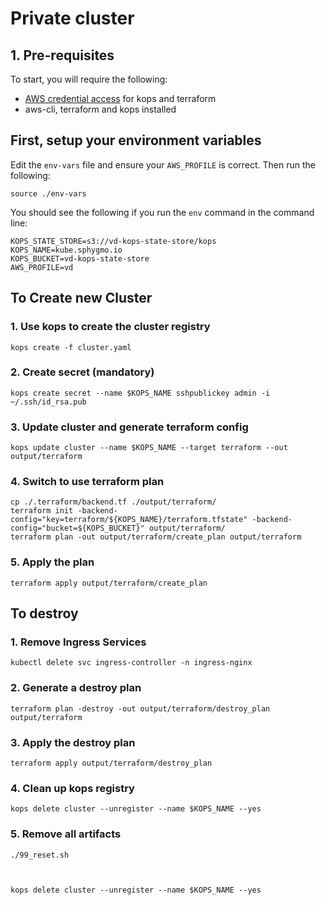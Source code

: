 # Private cluster

## 1. Pre-requisites

To start, you will require the following:

 * [AWS credential access](https://github.com/kubernetes/kops/blob/master/docs/aws.md) for kops and terraform
 * aws-cli, terraform and kops installed

## First, setup your environment variables
Edit the `env-vars` file and ensure your `AWS_PROFILE` is correct. Then run the
following:

    source ./env-vars

You should see the following if you run the `env` command in the command line:

    KOPS_STATE_STORE=s3://vd-kops-state-store/kops
    KOPS_NAME=kube.sphygmo.io
    KOPS_BUCKET=vd-kops-state-store
    AWS_PROFILE=vd


## To Create new Cluster

### 1. Use kops to create the cluster registry

    kops create -f cluster.yaml

### 2. Create secret (mandatory)

    kops create secret --name $KOPS_NAME sshpublickey admin -i ~/.ssh/id_rsa.pub


### 3. Update cluster and generate terraform config

    kops update cluster --name $KOPS_NAME --target terraform --out output/terraform

### 4. Switch to use terraform plan

    cp ./.terraform/backend.tf ./output/terraform/
    terraform init -backend-config="key=terraform/${KOPS_NAME}/terraform.tfstate" -backend-config="bucket=${KOPS_BUCKET}" output/terraform/
    terraform plan -out output/terraform/create_plan output/terraform

### 5. Apply the plan 
    
    terraform apply output/terraform/create_plan


## To destroy

### 1. Remove Ingress Services

    kubectl delete svc ingress-controller -n ingress-nginx 

### 2. Generate a destroy plan

    terraform plan -destroy -out output/terraform/destroy_plan output/terraform


### 3. Apply the destroy plan

    terraform apply output/terraform/destroy_plan 

### 4. Clean up kops registry

    kops delete cluster --unregister --name $KOPS_NAME --yes

### 5. Remove all artifacts

    ./99_reset.sh 



    kops delete cluster --unregister --name $KOPS_NAME --yes
